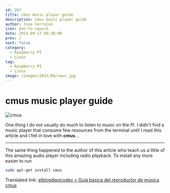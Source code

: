 ```yaml
---
id: 267
title: cmus music player guide
description: cmus music player guide
author: Jose Cerrejon
icon: pen-to-square
date: 2013-09-17 09:30:00
prev: /
next: false
category:
  - Raspberry PI
  - Linux
tag:
  - Raspberry PI
  - Linux
image: /images/2013/09/cmus.jpg
---
```


# cmus music player guide

![cmus](/images/2013/09/cmus.jpg)

One thing I do not usually do much to listen to music on the *Pi*. I didn't find a music player that consume few resources from the terminal until I read this article and I fell in love with **cmus**...

- - -
The same thing happened to the author of this article who teach us a little of this amazing audio player including radio playback. To install any more easier to run

```bash
sudo apt-get install cmus
```

Translated link: [elblogdepicodev > Gu&iacute;a b&aacute;sica del reproductor de m&uacute;sica cmus](http://translate.google.com/translate?sl=es&tl=en&js=n&prev=_t&hl=es&ie=UTF-8&u=http%3A%2F%2Felblogdepicodev.blogspot.com.es%2F2013%2F09%2Fguia-basica-del-reproductor-de-musica-cmus.html)